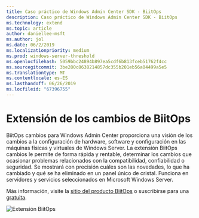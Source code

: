 ```yaml
---
title: Caso práctico de Windows Admin Center SDK - BiitOps
description: Caso práctico de Windows Admin Center SDK - BiitOps
ms.technology: extend
ms.topic: article
author: daniellee-msft
ms.author: jol
ms.date: 06/2/2019
ms.localizationpriority: medium
ms.prod: windows-server-threshold
ms.openlocfilehash: 5059bbc24894b897ea5cdf6b813fceb51762f4cc
ms.sourcegitcommit: 3be280c8638214857dc355b201eb56a04499a5e5
ms.translationtype: MT
ms.contentlocale: es-ES
ms.lasthandoff: 06/26/2019
ms.locfileid: "67396755"
---
```

# <a name="biitops-changes-extension"></a>Extensión de los cambios de BiitOps

BiitOps cambios para Windows Admin Center proporciona una visión de los cambios a la configuración de hardware, software y configuración en las máquinas físicas y virtuales de Windows Server. La extensión BiitOps cambios le permite de forma rápida y rentable, determinar los cambios que ocasionar problemas relacionados con la compatibilidad, confiabilidad o seguridad. Se mostrará con precisión cuáles son las novedades, lo que ha cambiado y qué se ha eliminado en un panel único de cristal. Funciona en servidores y servicios seleccionados en Microsoft Windows Server.

Más información, visite la [sitio del producto BiitOps](http://www.biitops.com/solutions/changes-for-wac/) o suscribirse para una [gratuita](http://www.biitops.com/solutions/register-changes-for-wac/).

![Extensión BiitOps](../../media/extend-case-study-biitops/biitops-1.png)